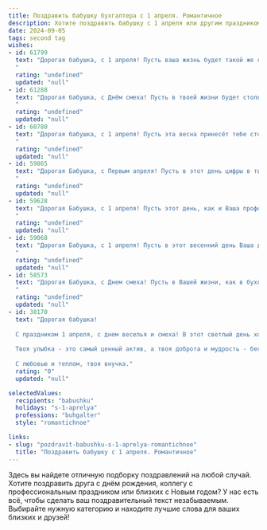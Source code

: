 ```yaml
---
title: Поздравить бабушку бухгалтера с 1 апреля. Романтичное
description: Хотите поздравить бабушку с 1 апреля или другим праздником? Наш ИИ создаст незабываемое поздравление, а вы обязательно выделитесь среди других.  
date: 2024-09-05
tags: second tag
wishes:
- id: 61799
  text: "Дорогая бабушка, с 1 апреля! Пусть ваша жизнь будет такой же яркой и позитивной, как весенние цветы, а цифры в бухгалтерском отчете всегда складываются в вашу пользу! 💖
  "
  rating: "undefined"
  updated: "null"
- id: 61288
  text: "Дорогая бабушка, с Днём смеха! Пусть в твоей жизни будет столько же радости, сколько цифр в бухгалтерских отчётах, а печали исчезнут так же быстро, как ошибка в счёте.
  "
  rating: "undefined"
  updated: "null"
- id: 60780
  text: "Дорогая бабушка, с 1 апреля! Пусть эта весна принесёт тебе столько же радости и тепла, сколько ты приносишь в нашу жизнь своими заботой и любовью. Ты — наша удивительная бухгалтерша, умеющая с точностью подсчитывать счастье и щедро делиться им с нами. Желаем тебе ярких красок, бесконечного оптимизма и, конечно же, крепкого здоровья!
  "
  rating: "undefined"
  updated: "null"
- id: 59865
  text: "Дорогая Бабушка, с Первым апреля! Пусть в этот день цифры в твоей бухгалтерской работе складываются в самые счастливые комбинации, а душа танцует от радости, как веселый весенний ручеек.  Будь всегда такой же жизнерадостной и любимой, как распускающиеся цветы на весеннем лугу. 💖
  "
  rating: "undefined"
  updated: "null"
- id: 59628
  text: "Дорогая Бабушка, с 1 апреля! Пусть этот день, как и Ваша профессия бухгалтера, будет точным, четким и принесет только приятные цифры – цифры радости, любви и счастья!
  "
  rating: "undefined"
  updated: "null"
- id: 59068
  text: "Дорогая Бабушка, с 1 апреля! Пусть в этот весенний день Ваша душа расцветает так же ярко, как и первые цветы, а цифры в бухгалтерских отчетах складываются легко и приятно, как весенний ветерок. Желаю Вам радости, любви и бесконечного счастья!
  "
  rating: "undefined"
  updated: "null"
- id: 58573
  text: "Дорогая Бабушка, с Днем смеха! Пусть в Вашей жизни, как в бухгалтерских отчетах, всегда царит порядок и гармония, а улыбки будут такими же яркими, как свежие цифры в дебете! 💖
  "
  rating: "undefined"
  updated: "null"
- id: 38170
  text: "Дорогая бабушка!
  
  С праздником 1 апреля, с днем веселья и смеха! В этот светлый день хочу поздравить тебя, мое сердце, с твоим удивительным умением находить баланс не только в цифрах, но и в жизни. Ты, как настоящий бухгалтер, всегда точно знаешь, как сделать так, чтобы вокруг тебя царила гармония и радость.
  
  Твоя улыбка - это самый ценный актив, а твоя доброта и мудрость - бесценные инвестиции в душу каждой из нас. Пусть в каждом твоем дне будут только радостные \"плюсы\", а заботы и тревоги обходят стороной. Желаю здоровья, счастья и много солнечных моментов, которые наполнят твою жизнь яркими красками.
  
  С любовью и теплом, твоя внучка."
  rating: "0"
  updated: "null"

selectedValues:
  recipients: "babushku"
  holidays: "s-1-aprelya"
  professions: "buhgalter"
  style: "romantichnoe"

links:
- slug: "pozdravit-babushku-s-1-aprelya-romantichnoe"
  title: "Поздравить бабушку с 1 апреля. Романтичное"
---
```


Здесь вы найдете отличную подборку поздравлений на любой случай. 
Хотите поздравить друга с днём рождения, коллегу с профессиональным праздником или близких с Новым годом? У нас есть всё, чтобы сделать ваш поздравительный текст незабываемым. Выбирайте нужную категорию и находите лучшие слова для ваших близких и друзей!
